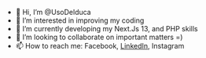 - 👋 Hi, I’m @UsoDelduca
- 👀 I’m interested in improving my coding
- 🌱 I’m currently developing my Next.Js 13, and PHP skills 
- 💞️ I’m looking to collaborate on important matters =)
- 📫 How to reach me: Facebook, [LinkedIn](url), Instagram

<!---
UsoDelduca/UsoDelduca is a ✨ special ✨ repository because its `README.md` (this file) appears on your GitHub profile.
You can click the Preview link to take a look at your changes.
--->
